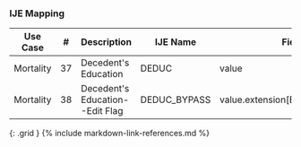 ### IJE Mapping

| **Use Case** |  **#**   |  **Description**  | **IJE Name**  |  **Field**  |  **Type**  | **Value Set/Comments**  |
| :---------: | --------------- | ------------ | ------------- | ---------- | ---------- | -------------- |
| Mortality | 37 | Decedent's Education | DEDUC | value |codeable |[ValueSetEducationLevelVitalRecords] |
| Mortality | 38 | Decedent's Education--Edit Flag | DEDUC_BYPASS | value.extension[ByPassEdit].value |codeable |[EditBypass01234VS] |
{: .grid }
{% include markdown-link-references.md %}
